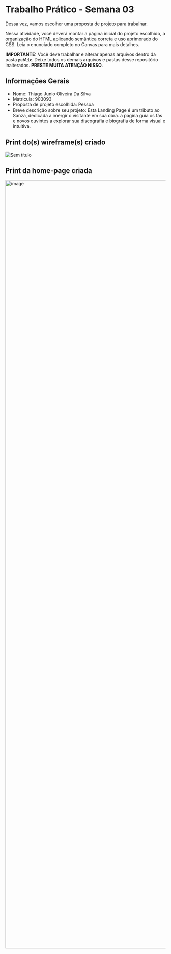 # Trabalho Prático - Semana 03

Dessa vez, vamos escolher uma proposta de projeto para trabalhar.

Nessa atividade, você deverá montar a página inicial do projeto escolhido, a organização do HTML aplicando semântica correta e uso aprimorado do CSS. Leia o enunciado completo no Canvas para mais detalhes.

**IMPORTANTE:** Você deve trabalhar e alterar apenas arquivos dentro da pasta **`public`**. Deixe todos os demais arquivos e pastas desse repositório inalterados. **PRESTE MUITA ATENÇÃO NISSO.**

## Informações Gerais

- Nome: Thiago Junio Oliveira Da Silva
- Matricula: 903093
- Proposta de projeto escolhida: 	Pessoa
- Breve descrição sobre seu projeto: Esta Landing Page é um tributo ao  Sanza, dedicada a imergir o visitante em sua obra. a página guia os fãs e novos ouvintes a explorar sua discografia e biografia de forma visual e intuitiva.


## Print do(s) wireframe(s) criado

![Sem título](https://github.com/user-attachments/assets/ec38b912-730d-4501-8c41-3b8d4a281dd3)



## Print da home-page criada

<img width="1920" height="2402" alt="image" src="https://github.com/user-attachments/assets/82f17e3d-522d-4885-848a-3ccdc38b869b" />

